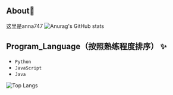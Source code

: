 ## About👋 
这里是anna747 
![Anurag's GitHub stats](https://github-readme-stats.vercel.app/api?username=AN-NA-747&count_private=true&theme=cobalt&show_icons=true)



## Program_Language（按照熟练程度排序） ✨
- `Python`
- `JavaScript`
- `Java`

![Top Langs](https://github-readme-stats.vercel.app/api/top-langs?username=AN-NA-747&layout=compact)

